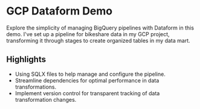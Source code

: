# GCP Dataform Demo

Explore the simplicity of managing BigQuery pipelines with Dataform in this demo. I've set up a pipeline for bikeshare data in my GCP project, transforming it through stages to create organized tables in my data mart.

## Highlights

- Using SQLX files to help manage and configure the pipeline.
- Streamline dependencies for optimal performance in data transformations.
- Implement version control for transparent tracking of data transformation changes.
